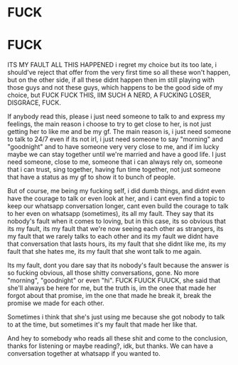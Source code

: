 # FUCK
# FUCK

ITS MY FAULT ALL THIS HAPPENED
i regret my choice but its too late, i should've reject that offer from the very first time so all these won't happen, but on the other side, if all these didnt happen then im still playing with those guys and not these guys, which happens to be the good side of my choice, but FUCK FUCK THIS, IIM SUCH A NERD, A FUCKING LOSER, DISGRACE, FUCK.

If anybody read this, please i just need someone to talk to and express my feelings, the main reason i choose to try to get close to her, is not just getting her to like me and be my gf. The main reason is, i just need someone to talk to 24/7 even if its not irl, i just need someone to say "morning" and "goodnight" and to have someone very very close to me, and if im lucky maybe we can stay together until we're married and have a good life. I just need someone, close to me, someone that i can always rely on, someone that i can trust, sing together, having fun time together, not just someone that have a status as my gf to show it to bunch of people.

But of course, me being my fucking self, i did dumb things, and didnt even have the courage to talk or even look at her, and i cant even find a topic to keep our whatsapp conversation longer, cant even build the courage to talk to her even on whatsapp (sometimes), its all my fault. They say that its nobody's fault when it comes to loving, but in this case, its so obvious that its my fault, its my fault that we're now seeing each other as strangers, its my fault that we rarely talks to each other and its my fault we didnt have that conversation that lasts hours, its my fault that she didnt like me, its my fault that she hates me, its my fault that she wont talk to me again.


Its my fault, dont you dare say that its nobody's fault because the answer is so fucking obvious, all those shitty conversations, gone. No more "morning", "goodnight" or even "hi". FUCK FUUCK FUUCK, she said that she'll always be here for me, but the truth is, im the onee that made her forgot about that promise, im the one that made he break it, break the promise we made for each other.

Sometimes i think that she's just using me because she got nobody to talk to at the time, but sometimes it's my fault that made her like that. 

And hey to somebody who reads all these shit and come to the conclusion, thanks for listening or maybe reading?, idk, but thanks. We can have a conversation together at whatsapp if you wanted to.

